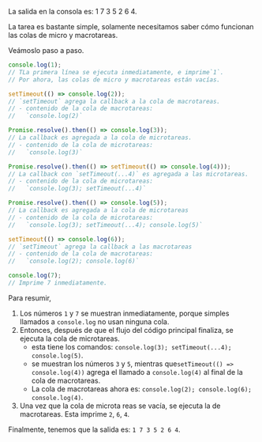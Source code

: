La salida en la consola es: 1 7 3 5 2 6 4.

La tarea es bastante simple, solamente necesitamos saber cómo funcionan las colas de micro y macrotareas.

Veámoslo paso a paso.

```js
console.log(1);
// TLa primera línea se ejecuta inmediatamente, e imprime`1`.
// Por ahora, las colas de micro y macrotareas están vacías.

setTimeout(() => console.log(2));
// `setTimeout` agrega la callback a la cola de macrotareas.
// - contenido de la cola de macrotareas:
//   `console.log(2)`

Promise.resolve().then(() => console.log(3));
// La callback es agregada a la cola de microtareas.
// - contenido de la cola de microtareas:
//   `console.log(3)`

Promise.resolve().then(() => setTimeout(() => console.log(4)));
// La callback con `setTimeout(...4)` es agregada a las microtareas.
// - contenido de la cola de microtareas:
//   `console.log(3); setTimeout(...4)`

Promise.resolve().then(() => console.log(5));
// La callback es agregada a la cola de microtareas
// - contenido de la cola de microtareas:
//   `console.log(3); setTimeout(...4); console.log(5)`

setTimeout(() => console.log(6));
// `setTimeout` agrega la callback a las macrotareas
// - contenido de la cola de macrotareas:
//   `console.log(2); console.log(6)`

console.log(7);
// Imprime 7 inmediatamente.
```

Para resumir,

1. Los números `1` y `7` se muestran inmediatamente, porque simples llamados a `console.log` no usan ninguna cola.
2. Entonces, después de que el flujo del código principal finaliza, se ejecuta la cola de microtareas.
    - esta tiene los comandos: `console.log(3); setTimeout(...4); console.log(5)`.
    - se muestran los números `3` y `5`, mientras que`setTimeout(() => console.log(4))` agrega el llamado a `console.log(4)` al final de la cola de macrotareas.
    - La cola de macrotareas ahora es: `console.log(2); console.log(6); console.log(4)`.
3. Una vez que la cola de microta reas se vacía, se ejecuta la de macrotareas. Esta imprime `2`, `6`, `4`.

Finalmente, tenemos que la salida es: `1 7 3 5 2 6 4`.
